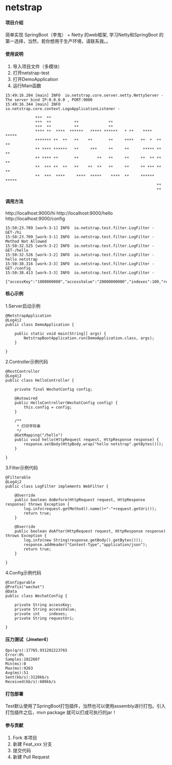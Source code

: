 # netstrap

#### 项目介绍
简单实现 SpringBoot（李鬼） + Netty 的web框架, 学习Netty和SpringBoot 的第一选择，当然，若你想用于生产环境，请联系我。。 


#### 使用说明

1. 导入项目文件（多模块）
2. 打开netstrap-test
3. 打开DemoApplication
4. 运行Main函数

```
15:49:16.204 [main] INFO  io.netstrap.core.server.netty.NettyServer - The server bind IP:0.0.0.0 , PORT:9000
15:49:16.344 [main] INFO  io.netstrap.core.context.LogoApplicationListener - 
                                                                                
             ***  **                                                            
             ***  **          **             **                                 
             ***  **          **             **                                 
             **** **  ****  ******   ***** ******   * **    ****  *****         
             ******* **  **   **    **       **     ****   **  *  **  **        
             ** **** ******   **     ***     **     **      ***** **  **        
             ** **** **       **        **   **     **     **  ** **  **        
             **  *** **  **   **    **  **   **     **     ** *** **  **        
             **  ***  ****     ****  *****    ****  **     ****** *****         
                                                                  **            
                                                                  **
```

#### 调用方法

http://localhost:9000/hi
http://localhost:9000/hello
http://localhost:9000/config

```
15:50:23.709 [work-3-1] INFO  io.netstrap.test.filter.LogFilter - GET-/hi
15:50:23.709 [work-3-1] INFO  io.netstrap.test.filter.LogFilter - Method Not Allowed
15:50:32.525 [work-3-2] INFO  io.netstrap.test.filter.LogFilter - GET-/hello
15:50:32.526 [work-3-2] INFO  io.netstrap.test.filter.LogFilter - hello netstrap
15:50:38.316 [work-3-3] INFO  io.netstrap.test.filter.LogFilter - GET-/config
15:50:38.413 [work-3-3] INFO  io.netstrap.test.filter.LogFilter - 

{"accessKey":"1000000000","accessValue":"20000000000","indexes":100,"requestUri":"http://www.forexample.com"}

```

#### 核心示例

1.Server启动示例

```
@NetstrapApplication
@Log4j2
public class DemoApplication {

    public static void main(String[] args) {
        NetstrapBootApplication.run(DemoApplication.class, args);
    }

}
```

2.Controller示例代码

```
@RestController
@Log4j2
public class HelloController {

    private final WechatConfig config;

    @Autowired
    public HelloController(WechatConfig config) {
        this.config = config;
    }

    /**
     * 打印字符串
     */
    @GetMapping("/hello")
    public void hello(HttpRequest request, HttpResponse response) {
        response.setBody(HttpBody.wrap("hello netstrap".getBytes()));
    }

}
```

3.Filter示例代码
```
@Filterable
@Log4j2
public class LogFilter implements WebFilter {

    @Override
    public boolean doBefore(HttpRequest request, HttpResponse response) throws Exception {
        log.info(request.getMethod().name()+"-"+request.getUri());
        return true;
    }

    @Override
    public boolean doAfter(HttpRequest request, HttpResponse response) throws Exception {
        log.info(new String(response.getBody().getBytes()));
        response.addHeader("Content-Type","application/json");
        return true;
    }

}

```

4.Config示例代码

```
@Configurable
@Prefix("wechat")
@Data
public class WechatConfig {

    private String accessKey;
    private String accessValue;
    private int    indexes;
    private String requestUri;

}

```

#### 压力测试（Jmeter4）

```
Qps(q/s):17765.931202223765
Error:0%
Samples:1022607
Min(ms):0
Max(ms):9263
Avg(ms):51
Sent(kb/s):3120kb/s
Received(kb/s):600kb/s
```

#### 打包部署

Test默认使用了SpringBoot打包插件，当然也可以使用assembly进行打包。引入打包插件之后，mvn package 就可以打成可执行的jar！

#### 参与贡献

1. Fork 本项目
2. 新建 Feat_xxx 分支
3. 提交代码
4. 新建 Pull Request
